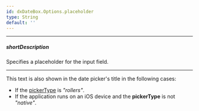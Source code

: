 ```yaml
---
id: dxDateBox.Options.placeholder
type: String
default: ''
---
```

---
##### shortDescription
Specifies a placeholder for the input field.

---
This text is also shown in the date picker's title in the following cases:

- If the [pickerType](/Documentation/ApiReference/UI_Widgets/dxDateBox/Configuration/#pickerType) is *"rollers"*.
- If the application runs on an iOS device and the **pickerType** is not *"native"*.